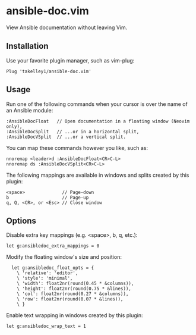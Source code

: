 # ansible-doc.vim

View Ansible documentation without leaving Vim.


## Installation

Use your favorite plugin manager, such as vim-plug:
```vim
Plug 'takelley1/ansible-doc.vim'
```

## Usage

Run one of the following commands when your cursor is over the name of an
Ansible module:
```
:AnsibleDocFloat   // Open documentation in a floating window (Neovim only),
:AnsibleDocSplit   // ...or in a horizontal split,
:AnsibleDocVSplit  // ...or a vertical split.
```

You can map these commands however you like, such as:
```
nnoremap <leader>d :AnsibleDocFloat<CR>C-L>
nnoremap ds :AnsibleDocVSplit<CR>C-L>
```

The following mappings are available in windows and splits created by
this plugin:
```
<space>              // Page-down
b                    // Page-up
q, Q, <CR>, or <Esc> // Close window
```

## Options

Disable extra key mappings (e.g. \<space\>, b, q, etc.):
```vim
let g:ansibledoc_extra_mappings = 0
```

Modify the floating window's size and position:
```vim
  let g:ansibledoc_float_opts = {
    \ 'relative': 'editor',
    \ 'style': 'minimal',
    \ 'width': float2nr(round(0.45 * &columns)),
    \ 'height': float2nr(round(0.75 * &lines)),
    \ 'col': float2nr(round(0.27 * &columns)),
    \ 'row': float2nr(round(0.07 * &lines)),
    \ }
```

Enable text wrapping in windows created by this plugin:
```vim
let g:ansibledoc_wrap_text = 1
```
